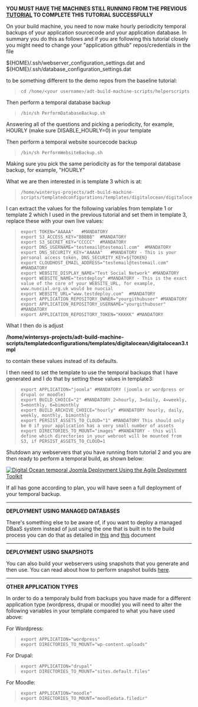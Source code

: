 **YOU MUST HAVE THE MACHINES STILL RUNNING FROM THE PREVIOUS [TUTORIAL](./expedited-baseline-joomla.md) TO COMPLETE THIS TUTORIAL SUCCESSFULLY**

On your build machine, you need to now make hourly periodicity temporal backups of your application sourcecode and your application database. In summary you do this as follows and if you are following this tutorial closely you might need to change your "application github" repos/credentials in the file

${HOME}/.ssh/webserver_configuration_settings.dat and
${HOME}/.ssh/database_configuration_settings.dat

to be something different to the demo repos from the baseline tutorial:

>     cd /home/<your username>/adt-build-machine-scripts/helperscripts

Then perform a temporal database backup
  
>     /bin/sh PerformDatabaseBackup.sh
 
Answering all of the questions and picking a periodicity, for example, HOURLY (make sure DISABLE_HOURLY=0) in your template
  
Then perform a temporal website sourcecode backup
  
>     /bin/sh PerformWebsiteBackup.sh
  
Making sure you pick the same periodicity as for the temporal database backup, for example, "HOURLY"
  
What we are then interested in is template 3 which is at:
  
>     /home/wintersys-projects/adt-build-machine-scripts/templatedconfigurations/templates/digitalocean/digitalocean3.tmpl
  
I can extract the values for the following variables from template 1 or template 2 which I used in the previous tutorial and set them in template 3, replace these with your own live values:

>     export TOKEN="AAAAA"   #MANDATORY
>     export S3_ACCESS_KEY="BBBBB"  #MANDATORY
>     export S3_SECRET_KEY="CCCCC"  #MANDATORY
>     export DNS_USERNAME="testemail@testemail.com"  #MANDATORY
>     export DNS_SECURITY_KEY="AAAAA"   #MANDATORY - This is your personal access token, DNS_SECURITY_KEY=${TOKEN}
>     export CLOUDHOST_EMAIL_ADDRESS="testemail@testemail.com" #MANDATORY
>     export WEBSITE_DISPLAY_NAME="Test Social Network" #MANDATORY
>     export WEBSITE_NAME="testdeploy" #MANDATORY - This is the exact value of the core of your WEBSITE_URL, for example, www.nuocial.org.uk would be nuocial
>     export WEBSITE_URL="www.testdeploy.com"  #MANDATORY
>     export APPLICATION_REPOSITORY_OWNER="yourgithubuser" #MANDATORY
>     export APPLICATION_REPOSITORY_USERNAME="yourgithubuser" #MANDATORY
>     export APPLICATION_REPOSITORY_TOKEN="KKKKK" #MANDATORY
  
What I then do is adjust  

**/home/wintersys-projects/adt-build-machine-scripts/templatedconfigurations/templates/digitalocean/digitalocean3.tmpl**  
  
to contain these values instead of its defaults.
  
I then need to set the template to use the temporal backups that I have generated and I do that by setting these values in template3:
  
>     export APPLICATION="joomla" #MANDATORY (joomla or wordpress or drupal or moodle)
>     export BUILD_CHOICE="2" #MANDATORY 2=hourly, 3=daily, 4=weekly, 5=monthly, 6=bimonthly
>     export BUILD_ARCHIVE_CHOICE="hourly" #MANDATORY hourly, daily, weekly, monthly, bimonthly
>     export PERSIST_ASSETS_TO_CLOUD="1" #MANDATORY This should only be 0 if your application has a very small number of assets
>     export DIRECTORIES_TO_MOUNT="images" #MANDATORY - this will define which directories in your webroot will be mounted from S3, if PERSIST_ASSETS_TO_CLOUD=1
  
Shutdown any webservers that you have running from tutorial 2 and you are then ready to perform a temporal build, as shown below:
  
[![Digital Ocean temporal Joomla Deployment Using the Agile Deployment Toolkit](https://img.youtube.com/vi/xX5tGWVp6w0/0.jpg)](https://www.youtube.com/watch?v=xX5tGWVp6w0)
  
  If all has gone according to plan, you will have seen a full deployment of your temporal backup. 
  
  ------------------------
  **DEPLOYMENT USING MANAGED DATABASES**
  
  There's something else to be aware of, if you want to deploy a managed DBaaS system instead of just using the one that is built in to the build process you can do that as detailed in [this](../../../doco/AgileToolkitDeployment/DeployingDBaaS-Shortcut.md) and [this](../../../doco/AgileToolkitDeployment/DeployingDBaaS.md) document
  
  ------------------------
  **DEPLOYMENT USING SNAPSHOTS**
  
  You can also build your webservers using snapshots that you generate and then use. You can read about how to perform snapshot builds [here](../../../doco/AgileToolkitDeployment/SnapshotsWorkflow.md).
  
  ------------------------
  **OTHER APPLICATION TYPES**
  
In order to do a temporaly build from backups you have made for a different application type (wordpress, drupal or moodle) you will need to alter the following variables in your template compared to what you have used above:
  
  For Wordpress:
  
>     export APPLICATION="wordpress"
>     export DIRECTORIES_TO_MOUNT="wp-content.uploads"
  
  For Drupal:
  
>     export APPLICATION="drupal"
>     export DIRECTORIES_TO_MOUNT="sites.default.files"
  
  For Moodle:
  
>     export APPLICATION="moodle"
>     export DIRECTORIES_TO_MOUNT="moodledata.filedir"
